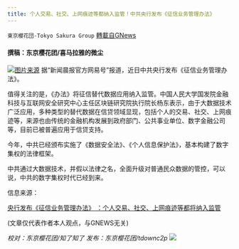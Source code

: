 ```yaml
---
title: 个人交易、社交、上网痕迹等都纳入监管！中共央行发布《征信业务管理办法》
---
```

`東京櫻花団-Tokyo Sakura Group` [轉載自GNews](https://gnews.org/zh-hans/1590993/)

#### 撰稿：东京樱花团/喜马拉雅的微尘
![](https://assets.gnews.org/wp-content/uploads/2021/10/2-57.jpg)[图片来源](https://m.jiemian.com/article/6661410.html)
据“新闻晨报官方网易号”报道，近日中共央行发布《征信业务管理办法》。

值得关注的是，《办法》将征信替代数据应用纳入监管。中国人民大学国发院金融科技与互联网安全研究中心主任区块链研究院执行院长杨东表示，由于大数据技术广泛应用，多种类型的替代数据在信贷领域显现，包括个人的交易、社交、上网痕迹等，来源也由传统的金融机构发展到政府部门、公共事业单位、数字金融公司等，目前已被普遍应用于信贷支持。

今年，中共已经颁布实施了《数据安全法》、《个人信息保护法》，基本构建了数字集权的法律框架。

中共通过大数据技术，并假以法律之名，全面升级对普通民众数据的管控，可以说，中共的数字集权时代已经到来。

信息来源：

[央行发布《征信业务管理办法》 ：个人交易、社交、上网痕迹等都将纳入监管](https://www.163.com/dy/article/GM1VE9PF0514A42S.html)

(文章仅代表作者本人观点，与GNEWS无关)

*校对：东京樱花团/知了知了
发布：东京樱花团/tdownc2p*
![](https://assets.gnews.org/wp-content/uploads/2021/08/image0-1-36.jpg)
